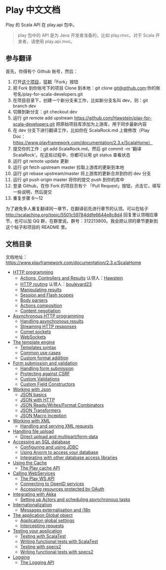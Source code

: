# Play 中文文档

Play 的 Scala API 在 play.api 包中。

> play 包中的 API 是为 Java 开发者准备的，比如 play.mvc。对于 Scala 开发者，请使用 play.api.mvc。

## 参与翻译

首先，你得有个 Github 账号，然后：

1. 打开[这个项目](https://github.com/Hawstein/play-for-scala-developers)，猛戳「Fork」按钮
1. 把 Fork 到你账号下的项目 Clone 到本地：git clone git@github.com:你的账号名/play-for-scala-developers.git
1. 在项目目录下，创建一个新分支来工作，比如新分支名叫 dev，则：git branch dev
1. 切换到新分支：git checkout dev
1. 运行 git remote add upstream https://github.com/Hawstein/play-for-scala-developers.git 把原始项目库添加为上游库，用于同步最新内容
1. 在 dev 分支下进行翻译工作，比如你在 ScalaRock.md 上做修改（Play Doc：https://www.playframework.com/documentation/2.3.x/ScalaHome）
1. 提交你的工作：git add ScalaRock.md，然后 git commit -m '翻译 ScalaRock'。在这些过程中，你都可以用 git status 查看状态
1. 运行 git remote update 更新
1. 运行 git fetch upstream master 拉取上游库的更新到本地
1. 运行 git rebase upstream/master 将上游库的更新合并到你的 dev 分支
1. 运行 git push origin master 将你的提交 push 到你的库中
1. 登录 Github，在你 Fork 的项目页有个 「Pull Request」按钮，点击它，填写一些说明，然后提交
1. 重复步骤 6～12

为了避免多人重复翻译同一章节，在翻译前先进行章节的认领。可以在帖子 http://scalachina.org/topic/5501c59784ddfe6644e8c8d4 回复里认领相应章节，也可以加 QQ 群，在群里说。群号：312213800。我会把认领的章节更新到这个帖子和项目的 README 里。

## 文档目录

文档地址：https://www.playframework.com/documentation/2.3.x/ScalaHome

* [HTTP programming](ch01/ScalaActions.md)
  * [Actions, Controllers and Results](ch01/ScalaActions.md)    认领人：[Hawstein](https://github.com/Hawstein)
  * [HTTP routing](ch01/ScalaRouting.md)    认领人：[boulevard23](https://github.com/boulevard23)
  * [Manipulating results](ch01/ScalaResults.md)
  * [Session and Flash scopes](ch01/ScalaSessionFlash.md)
  * [Body parsers](ch01/ScalaBodyParsers.md)
  * [Actions composition](ch01/ScalaActionsComposition.md)
  * [Content negotiation](ch01/ScalaContentNegotiation.md)
* [Asynchronous HTTP programming](ch02/ScalaAsync.md)
  * [Handling asynchronous results](ch02/ScalaAsync.md)
  * [Streaming HTTP responses](ch02/ScalaStream.md)
  * [Comet sockets](ch02/ScalaComet.md)
  * [WebSockets](ch02/ScalaWebSockets.md)
* [The template engine](ch03/ScalaTemplates.md)
  * [Templates syntax](ch03/ScalaTemplates.md)
  * [Common use cases](ch03/ScalaTemplateUseCases.md)
  * [Custom format addition](ch03/ScalaCustomTemplateFormat.md)
* [Form submission and validation](ch04/ScalaForms.md)
  * [Handling form submission](ch04/ScalaForms.md)
  * [Protecting against CSRF](ch04/ScalaCsrf.md)
  * [Custom Validations](ch04/ScalaCustomValidations.md)
  * [Custom Field Constructors](ch04/ScalaCustomFieldConstructors.md)
* [Working with Json](ch05/ScalaJson.md)
  * [JSON basics](ch05/ScalaJson.md)
  * [JSON with HTTP](ch05/ScalaJsonHttp.md)
  * [JSON Reads/Writes/Format Combinators](ch05/ScalaJsonCombinators.md)
  * [JSON Transformers](ch05/ScalaJsonTransformers.md)
  * [JSON Macro Inception](ch05/ScalaJsonInception.md)
* [Working with XML](ch06/ScalaXmlRequests.md)
  * [Handling and serving XML requests](ch06/ScalaXmlRequests.md)
* [Handling file upload](ch07/ScalaFileUpload.md)
  * [Direct upload and multipart/form-data](ch07/ScalaFileUpload.md)
* [Accessing an SQL database](ch08/ScalaDatabase.md)
  * [Configuring and using JDBC](ch08/ScalaDatabase.md)
  * [Using Anorm to access your database](ch08/ScalaAnorm.md)
  * [Integrating with other database access libraries](ch08/ScalaDatabaseOthers.md)
* [Using the Cache](ch09/ScalaCache.md)
  * [The Play cache API](ch09/ScalaCache.md)
* [Calling WebServices](ch10/ScalaWS.md)
  * [The Play WS API](ch10/ScalaWS.md)
  * [Connecting to OpenID services](ch10/ScalaOpenID.md)
  * [Accessing resources protected by OAuth](ch10/ScalaOAuth.md)
* [Integrating with Akka](ch11/ScalaAkka.md)
  * [Setting up Actors and scheduling asynchronous tasks](ch11/ScalaAkka.md)
* [Internationalization](ch12/ScalaI18N.md)
  * [Messages externalisation and i18n](ch12/ScalaI18N.md)
* [The application Global object](ch13/ScalaGlobal.md)
  * [Application global settings](ch13/ScalaGlobal.md)
  * [Intercepting requests](ch13/ScalaInterceptors.md)
* [Testing your application](ch14/ScalaTestingYourApplication.md)
  * [Testing with ScalaTest](ch14/ScalaTestingYourApplication.md)
  * [Writing functional tests with ScalaTest](ch14/ScalaFunctionalTestingWithScalaTest.md)
  * [Testing with specs2](ch14/ScalaTestingWithSpecs2.md)
  * [Writing functional tests with specs2](ch14/ScalaFunctionalTestingWithSpecs2.md)
* [Logging](ch15/ScalaLogging.md)
  * [The Logging API](ch15/ScalaLogging.md)
